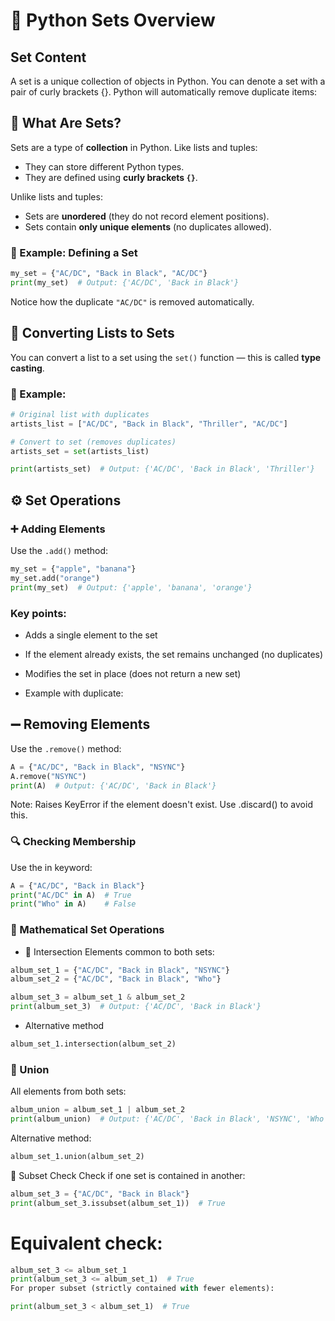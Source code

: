 # 🎵 Python Sets Overview

## Set Content
A set is a unique collection of objects in Python. You can denote a set with a pair of curly brackets {}. Python will automatically remove duplicate items:

## 🔹 What Are Sets?

Sets are a type of **collection** in Python. Like lists and tuples:
- They can store different Python types.
- They are defined using **curly brackets `{}`**.

Unlike lists and tuples:
- Sets are **unordered** (they do not record element positions).
- Sets contain **only unique elements** (no duplicates allowed).

### 🧪 Example: Defining a Set

```python
my_set = {"AC/DC", "Back in Black", "AC/DC"}
print(my_set)  # Output: {'AC/DC', 'Back in Black'}
```
Notice how the duplicate `"AC/DC"` is removed automatically.

## 🔄 Converting Lists to Sets  
You can convert a list to a set using the `set()` function — this is called **type casting**.  

### 🧪 Example:  

```python
# Original list with duplicates
artists_list = ["AC/DC", "Back in Black", "Thriller", "AC/DC"]

# Convert to set (removes duplicates)
artists_set = set(artists_list)

print(artists_set)  # Output: {'AC/DC', 'Back in Black', 'Thriller'}
```

## ⚙️ Set Operations

### ➕ Adding Elements
Use the `.add()` method:

```python
my_set = {"apple", "banana"}
my_set.add("orange")
print(my_set)  # Output: {'apple', 'banana', 'orange'}
```

### Key points:

- Adds a single element to the set

- If the element already exists, the set remains unchanged (no duplicates)

- Modifies the set in place (does not return a new set)

- Example with duplicate:

## ➖ Removing Elements
Use the `.remove()` method:

```python
A = {"AC/DC", "Back in Black", "NSYNC"}
A.remove("NSYNC")
print(A)  # Output: {'AC/DC', 'Back in Black'}
```
Note: Raises KeyError if the element doesn't exist. Use .discard() to avoid this.

### 🔍 Checking Membership
Use the in keyword:

```python
A = {"AC/DC", "Back in Black"}
print("AC/DC" in A)  # True
print("Who" in A)    # False
```

### 🔣 Mathematical Set Operations
- 🎯 Intersection
Elements common to both sets:

```python
album_set_1 = {"AC/DC", "Back in Black", "NSYNC"}
album_set_2 = {"AC/DC", "Back in Black", "Who"}

album_set_3 = album_set_1 & album_set_2
print(album_set_3)  # Output: {'AC/DC', 'Back in Black'}
```
- Alternative method

```python
album_set_1.intersection(album_set_2)
```

### 🔗 Union
All elements from both sets:

```python
album_union = album_set_1 | album_set_2
print(album_union)  # Output: {'AC/DC', 'Back in Black', 'NSYNC', 'Who'}
```
Alternative method:

```python
album_set_1.union(album_set_2)
```
🧩 Subset Check
Check if one set is contained in another:

```python
album_set_3 = {"AC/DC", "Back in Black"}
print(album_set_3.issubset(album_set_1))  # True
```
# Equivalent check:
```python
album_set_3 <= album_set_1
print(album_set_3 <= album_set_1)  # True
For proper subset (strictly contained with fewer elements):
```

```python
print(album_set_3 < album_set_1)  # True
```